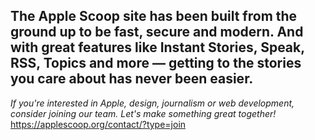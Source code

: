 ## The Apple Scoop site has been built from the ground up to be fast, secure and modern. And with great features like Instant Stories, Speak, RSS, Topics and more — getting to the stories you care about has never been easier.

<!--

**Here are some ideas to get you started:**

🙋‍♀️ A short introduction - what is your organization all about?
🌈 Contribution guidelines - how can the community get involved?
👩‍💻 Useful resources - where can the community find your docs? Is there anything else the community should know?
🍿 Fun facts - what does your team eat for breakfast?
🧙 Remember, you can do mighty things with the power of [Markdown](https://docs.github.com/github/writing-on-github/getting-started-with-writing-and-formatting-on-github/basic-writing-and-formatting-syntax)
-->

*If you're interested in Apple, design, journalism or web development, consider joining our team. Let's make something great together!*
https://applescoop.org/contact/?type=join

